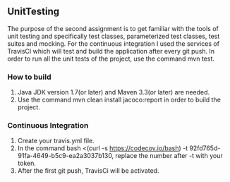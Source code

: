 ## UnitTesting

The purpose of the second assignment is to get familiar with the tools of unit testing and specifically test classes, parameterized test classes, test suites and mocking.
For the continuous integration I used the services of TravisCI which will test and build the application after every git push.
In order to run all the unit tests of the project, use the command mvn test.

### How to build

1. Java JDK version 1.7(or later) and Maven 3.3(or later) are needed.
2. Use the command mvn clean install jacoco:report in order to build the project.

### Continuous Integration

1. Create your travis.yml file.
2. In the command bash <(curl -s https://codecov.io/bash) -t 92fd765d-91fa-4649-b5c9-ea2a3037b130, replace the number after -t with your token.
3. After the first git push, TravisCi will be activated.

